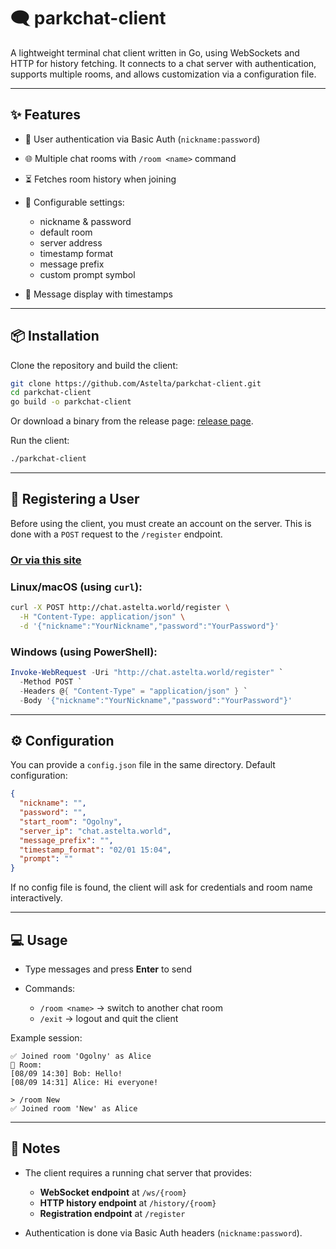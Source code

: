 # 🗨️ parkchat-client

A lightweight terminal chat client written in Go, using WebSockets and HTTP for history fetching.
It connects to a chat server with authentication, supports multiple rooms, and allows customization via a configuration file.

---

## ✨ Features

* 🔑 User authentication via Basic Auth (`nickname:password`)
* 🌐 Multiple chat rooms with `/room <name>` command
* ⏳ Fetches room history when joining
* 🎨 Configurable settings:

  * nickname & password
  * default room
  * server address
  * timestamp format
  * message prefix
  * custom prompt symbol
* 📜 Message display with timestamps

---

## 📦 Installation

Clone the repository and build the client:

```bash
git clone https://github.com/Astelta/parkchat-client.git
cd parkchat-client
go build -o parkchat-client
```

Or download a binary from the release page: [release page](https://github.com/Astelta/parkchat-client/releases/).

Run the client:

```bash
./parkchat-client
```


---

## 👤 Registering a User

Before using the client, you must create an account on the server.
This is done with a `POST` request to the `/register` endpoint.

### [**Or via this site**](https://parkchat.astelta.world)

### Linux/macOS (using `curl`):

```bash
curl -X POST http://chat.astelta.world/register \
  -H "Content-Type: application/json" \
  -d '{"nickname":"YourNickname","password":"YourPassword"}'
```

### Windows (using PowerShell):

```powershell
Invoke-WebRequest -Uri "http://chat.astelta.world/register" `
  -Method POST `
  -Headers @{ "Content-Type" = "application/json" } `
  -Body '{"nickname":"YourNickname","password":"YourPassword"}'
```

---

## ⚙️ Configuration

You can provide a `config.json` file in the same directory.
Default configuration:

```json
{
  "nickname": "",
  "password": "",
  "start_room": "Ogolny",
  "server_ip": "chat.astelta.world",
  "message_prefix": "",
  "timestamp_format": "02/01 15:04",
  "prompt": ""
}
```

If no config file is found, the client will ask for credentials and room name interactively.

---

## 💻 Usage

* Type messages and press **Enter** to send
* Commands:

  * `/room <name>` → switch to another chat room
  * `/exit` → logout and quit the client

Example session:

```
✅ Joined room 'Ogolny' as Alice
📜 Room:
[08/09 14:30] Bob: Hello!
[08/09 14:31] Alice: Hi everyone!

> /room New
✅ Joined room 'New' as Alice
```

---

## 📝 Notes

* The client requires a running chat server that provides:

  * **WebSocket endpoint** at `/ws/{room}`
  * **HTTP history endpoint** at `/history/{room}`
  * **Registration endpoint** at `/register`
* Authentication is done via Basic Auth headers (`nickname:password`).
